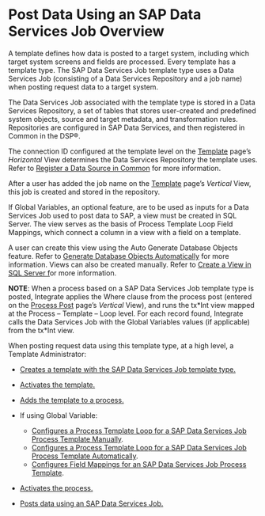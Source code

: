 # Post Data Using an SAP Data Services Job Overview

A template defines how data is posted to a target system, including
which target system screens and fields are processed. Every template has
a template type. The SAP Data Services Job template type uses a Data
Services Job (consisting of a Data Services Repository and a job name)
when posting request data to a target system.

The Data Services Job associated with the template type is stored in a
Data Services Repository, a set of tables that stores user-created and
predefined system objects, source and target metadata, and
transformation rules. Repositories are configured in SAP Data Services,
and then registered in Common in the DSP®.

The connection ID configured at the template level on the
[Template](../Page_Desc/Template_H.htm) page’s
<span style="font-style: italic;">Horizontal</span> View determines the
Data Services Repository the template uses. Refer to [Register a Data
Source in
Common](../../Common/Use_Cases/Register_a_Data_Source_in_Common.htm) for
more information.

After a user has added the job name on the
[Template](../Page_Desc/Template_H.htm) page’s
<span style="font-style: italic;">Vertical</span> View, this job is
created and stored in the repository.

If Global Variables, an optional feature, are to be used as inputs for a
Data Services Job used to post data to SAP, a view must be created in
SQL Server. The view serves as the basis of Process Template Loop Field
Mappings, which connect a column in a view with a field on a template.

A user can create this view using the Auto Generate Database Objects
feature. Refer to [Generate Database Objects
Automatically](Generate_Database_Objects_Automatically.htm) for more
information. Views can also be created manually. Refer to [Create a View
in SQL Server f](Create_a_View_in_SQL_Server.htm)or more information.

<span style="font-weight: bold;">NOTE</span>: When a process based on a
SAP Data Services Job template type is posted, Integrate applies the
Where clause from the process post (entered on the [Process
Post](../Page_Desc/Process_Post_H.htm) page’s
<span style="font-style: italic;">Vertical</span> View), and runs the
tx\*Int view mapped at the Process – Template – Loop level. For each
record found, Integrate calls the Data Services Job with the Global
Variables values (if applicable) from the tx\*Int view.

When posting request data using this template type, at a high level, a
Template Administrator:

  - [Creates a template with the SAP Data Services Job template
    type.](Create_an_SAP_Data_Services_Job_template.htm)

  - [Activates the template.](Activate_the_Template_DS_Job.htm)

  - [Adds the template to a
    process.](Add_the_Template_to_a_Process_DSJob.htm)

  - If using Global Variable:
    
      - [Configures a Process Template Loop for a SAP Data Services Job
        Process Template
        Manually](Configure_a_Process_Template_Loop_for_a_SAP_Data_Services_Job_Process_Template_Manually.htm).
      - [Configures a Process Template Loop for a SAP Data Services Job
        Process Template
        Automatically](Configure_a_Process_Template_Loop_for_a_SAP_Data_Services_Job_Process_Template_Automatically.htm).
      - [Configures Field Mappings for an SAP Data Services Job Process
        Template](Configure_Field_Mappings_for_an_SAP_Data_Services_Job_Process_Template.htm).

  - [Activates the process.](Activate_the_Process_DS_Job.htm)

  - [Posts data using an SAP Data Services
    Job.](Post_Data_Using_an_SAP_Data_Services_Job.htm)
